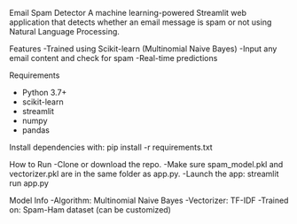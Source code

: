 Email Spam Detector
A machine learning-powered Streamlit web application that detects whether an email message is spam or not using Natural Language Processing.

Features
-Trained using Scikit-learn (Multinomial Naive Bayes)
-Input any email content and check for spam
-Real-time predictions

Requirements
- Python 3.7+
- scikit-learn
- streamlit
- numpy
- pandas

Install dependencies with:
   pip install -r requirements.txt

How to Run
-Clone or download the repo.
-Make sure spam_model.pkl and vectorizer.pkl are in the same folder as app.py.
-Launch the app:
   streamlit run app.py

Model Info
-Algorithm: Multinomial Naive Bayes
-Vectorizer: TF-IDF
-Trained on: Spam-Ham dataset (can be customized)

